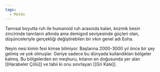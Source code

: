 ```yaml
---  
tags:  
  - Mekân  
---  
```

  
Tanrısal boyutta ruh ile humanoid ruh arasında kalan, kozmik besin zincirinde tanrıların altında ama demigod seviyesinde güçleri olan, düşünceleriyle gerçekliği değiştirebilen bir ırkın genel adı Eoha.  
  
Neyin nesi kimin fesi kimse bilmiyor. Başlarına 2000-3000 yıl önce bir şey gelmiş ve yok olmuşlar. Geriye sadece bu dünyada kullandıkları bölgeler kalmış. Bu bölgelerden en meşhuru, kıtanın en doğusunda yer alan [[Harabeler Çölü]] ve tabii ki onu sınırlayan [[Gri Kale]].